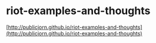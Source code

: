 # riot-examples-and-thoughts
[http://publicjorn.github.io/riot-examples-and-thoughts](http://publicjorn.github.io/riot-examples-and-thoughts)
